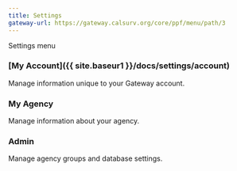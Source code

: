 ```yaml
---
title: Settings
gateway-url: https://gateway.calsurv.org/core/ppf/menu/path/3
---
```

Settings menu

### [My Account]({{ site.baseur1 }}/docs/settings/account)
Manage information unique to your Gateway account.

### My Agency
Manage information about your agency.

### Admin
Manage agency groups and database settings.
